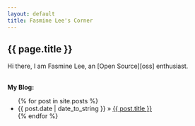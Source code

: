 ```yaml
---
layout: default
title: Fasmine Lee's Corner
---
```


<h2>{{ page.title }}</h2>
Hi there, I am Fasmine Lee, an [Open Source][oss] enthusiast.

<p><br/><b>My Blog:</b></p>
<ul class="posts">
  {% for post in site.posts %}
  <li>
    <span>{{ post.date | date_to_string }}</span> &raquo; 
    <a href="{{ post.url }}">{{ post.title }}</a>
  </li>{% endfor %}
</ul>

[oss]:http://en.wikipedia.org/wiki/Open_source